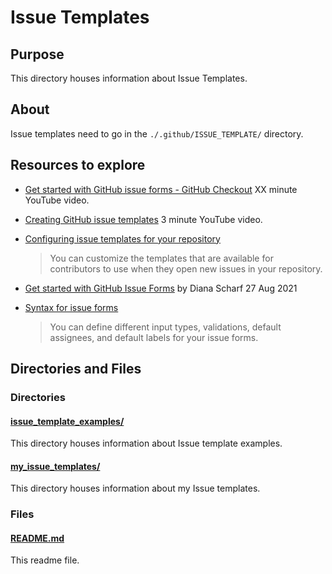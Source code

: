 # Issue Templates

## Purpose

This directory houses information about Issue Templates.

## About

Issue templates need to go in the `./.github/ISSUE_TEMPLATE/` directory.

## Resources to explore

- [Get started with GitHub issue forms - GitHub Checkout](https://www.youtube.com/watch?v=qQE1BUkf2-s) XX minute YouTube video.

- [Creating GitHub issue templates](https://www.youtube.com/watch?v=iCNA_zyawi8) 3 minute YouTube video.

- [Configuring issue templates for your repository](https://docs.github.com/en/communities/using-templates-to-encourage-useful-issues-and-pull-requests/configuring-issue-templates-for-your-repository)

  > You can customize the templates that are available for contributors to use when they open new issues in your repository.

- [Get started with GitHub Issue Forms](https://beyondco.de/blog/github-issue-forms) by Diana Scharf 27 Aug 2021

- [Syntax for issue forms](https://docs.github.com/en/communities/using-templates-to-encourage-useful-issues-and-pull-requests/syntax-for-issue-forms)

  > You can define different input types, validations, default assignees, and default labels for your issue forms.

## Directories and Files

### Directories

#### [issue_template_examples/](./issue_template_examples/)

This directory houses information about Issue template examples.

#### [my_issue_templates/](./my_issue_templates/)

This directory houses information about my Issue templates.

### Files

#### [README.md](./README.md)

This readme file.
